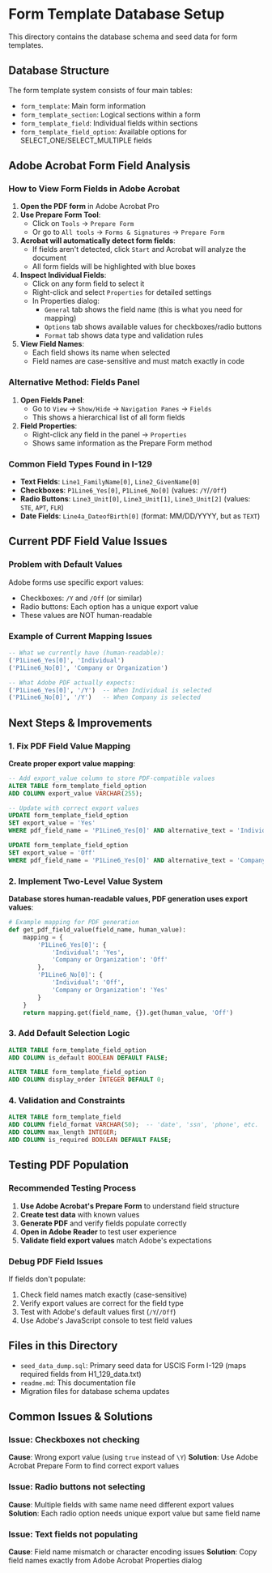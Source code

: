# Form Template Database Setup

This directory contains the database schema and seed data for form templates.

## Database Structure

The form template system consists of four main tables:

- `form_template`: Main form information
- `form_template_section`: Logical sections within a form
- `form_template_field`: Individual fields within sections
- `form_template_field_option`: Available options for SELECT_ONE/SELECT_MULTIPLE fields

## Adobe Acrobat Form Field Analysis

### How to View Form Fields in Adobe Acrobat

1. **Open the PDF form** in Adobe Acrobat Pro
2. **Use Prepare Form Tool**:
   - Click on `Tools` → `Prepare Form`
   - Or go to `All tools` → `Forms & Signatures` → `Prepare Form`
3. **Acrobat will automatically detect form fields**:
   - If fields aren't detected, click `Start` and Acrobat will analyze the document
   - All form fields will be highlighted with blue boxes
4. **Inspect Individual Fields**:
   - Click on any form field to select it
   - Right-click and select `Properties` for detailed settings
   - In Properties dialog:
     - `General` tab shows the field name (this is what you need for mapping)
     - `Options` tab shows available values for checkboxes/radio buttons
     - `Format` tab shows data type and validation rules
5. **View Field Names**:
   - Each field shows its name when selected
   - Field names are case-sensitive and must match exactly in code

### Alternative Method: Fields Panel

1. **Open Fields Panel**:
   - Go to `View` → `Show/Hide` → `Navigation Panes` → `Fields`
   - This shows a hierarchical list of all form fields
2. **Field Properties**:
   - Right-click any field in the panel → `Properties`
   - Shows same information as the Prepare Form method

### Common Field Types Found in I-129

- **Text Fields**: `Line1_FamilyName[0]`, `Line2_GivenName[0]`
- **Checkboxes**: `P1Line6_Yes[0]`, `P1Line6_No[0]` (values: `/Y`/`/Off`)
- **Radio Buttons**: `Line3_Unit[0]`, `Line3_Unit[1]`, `Line3_Unit[2]` (values: `STE`, `APT`, `FLR`)
- **Date Fields**: `Line4a_DateofBirth[0]` (format: MM/DD/YYYY, but as `TEXT`)

## Current PDF Field Value Issues

### Problem with Default Values

Adobe forms use specific export values:

- Checkboxes: `/Y` and `/Off` (or similar)
- Radio buttons: Each option has a unique export value
- These values are NOT human-readable

### Example of Current Mapping Issues

```sql
-- What we currently have (human-readable):
('P1Line6_Yes[0]', 'Individual')
('P1Line6_No[0]', 'Company or Organization')

-- What Adobe PDF actually expects:
('P1Line6_Yes[0]', '/Y')  -- When Individual is selected
('P1Line6_No[0]', '/Y')   -- When Company is selected
```

## Next Steps & Improvements

### 1. Fix PDF Field Value Mapping

**Create proper export value mapping**:

```sql
-- Add export_value column to store PDF-compatible values
ALTER TABLE form_template_field_option
ADD COLUMN export_value VARCHAR(255);

-- Update with correct export values
UPDATE form_template_field_option
SET export_value = 'Yes'
WHERE pdf_field_name = 'P1Line6_Yes[0]' AND alternative_text = 'Individual';

UPDATE form_template_field_option
SET export_value = 'Off'
WHERE pdf_field_name = 'P1Line6_Yes[0]' AND alternative_text = 'Company or Organization';
```

### 2. Implement Two-Level Value System

**Database stores human-readable values, PDF generation uses export values**:

```python
# Example mapping for PDF generation
def get_pdf_field_value(field_name, human_value):
    mapping = {
        'P1Line6_Yes[0]': {
            'Individual': 'Yes',
            'Company or Organization': 'Off'
        },
        'P1Line6_No[0]': {
            'Individual': 'Off',
            'Company or Organization': 'Yes'
        }
    }
    return mapping.get(field_name, {}).get(human_value, 'Off')
```

### 3. Add Default Selection Logic

```sql
ALTER TABLE form_template_field_option
ADD COLUMN is_default BOOLEAN DEFAULT FALSE;

ALTER TABLE form_template_field_option
ADD COLUMN display_order INTEGER DEFAULT 0;
```

### 4. Validation and Constraints

```sql
ALTER TABLE form_template_field
ADD COLUMN field_format VARCHAR(50);  -- 'date', 'ssn', 'phone', etc.
ADD COLUMN max_length INTEGER;
ADD COLUMN is_required BOOLEAN DEFAULT FALSE;
```

## Testing PDF Population

### Recommended Testing Process

1. **Use Adobe Acrobat's Prepare Form** to understand field structure
2. **Create test data** with known values
3. **Generate PDF** and verify fields populate correctly
4. **Open in Adobe Reader** to test user experience
5. **Validate field export values** match Adobe's expectations

### Debug PDF Field Issues

If fields don't populate:

1. Check field names match exactly (case-sensitive)
2. Verify export values are correct for the field type
3. Test with Adobe's default values first (`/Y`/`/Off`)
4. Use Adobe's JavaScript console to test field values

## Files in this Directory

- `seed_data_dump.sql`: Primary seed data for USCIS Form I-129 (maps required fields from H1_129_data.txt)
- `readme.md`: This documentation file
- Migration files for database schema updates

## Common Issues & Solutions

### Issue: Checkboxes not checking

**Cause**: Wrong export value (using `true` instead of `\Y`)
**Solution**: Use Adobe Acrobat Prepare Form to find correct export values

### Issue: Radio buttons not selecting

**Cause**: Multiple fields with same name need different export values
**Solution**: Each radio option needs unique export value but same field name

### Issue: Text fields not populating

**Cause**: Field name mismatch or character encoding issues
**Solution**: Copy field names exactly from Adobe Acrobat Properties dialog
